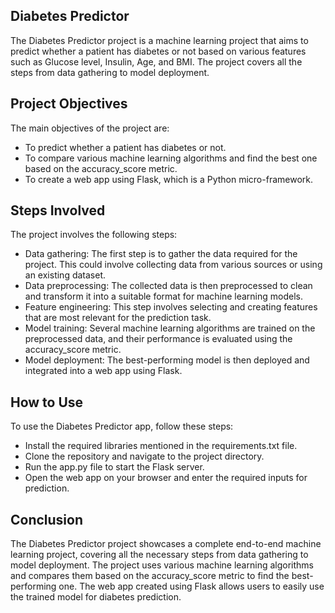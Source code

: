 ## Diabetes Predictor

The Diabetes Predictor project is a machine learning project that aims to predict whether a patient has diabetes or not based on various features such as Glucose level, Insulin, Age, and BMI. The project covers all the steps from data gathering to model deployment.

## Project Objectives

The main objectives of the project are:

- To predict whether a patient has diabetes or not.
- To compare various machine learning algorithms and find the best one based on the accuracy_score metric.
- To create a web app using Flask, which is a Python micro-framework.

## Steps Involved

The project involves the following steps:

- Data gathering: The first step is to gather the data required for the project. This could involve collecting data from various sources or using an existing dataset.
- Data preprocessing: The collected data is then preprocessed to clean and transform it into a suitable format for machine learning models.
- Feature engineering: This step involves selecting and creating features that are most relevant for the prediction task.
- Model training: Several machine learning algorithms are trained on the preprocessed data, and their performance is evaluated using the accuracy_score metric.
- Model deployment: The best-performing model is then deployed and integrated into a web app using Flask.

## How to Use

To use the Diabetes Predictor app, follow these steps:

- Install the required libraries mentioned in the requirements.txt file.
- Clone the repository and navigate to the project directory.
- Run the app.py file to start the Flask server.
- Open the web app on your browser and enter the required inputs for prediction.

## Conclusion

The Diabetes Predictor project showcases a complete end-to-end machine learning project, covering all the necessary steps from data gathering to model deployment. The project uses various machine learning algorithms and compares them based on the accuracy_score metric to find the best-performing one. The web app created using Flask allows users to easily use the trained model for diabetes prediction.





